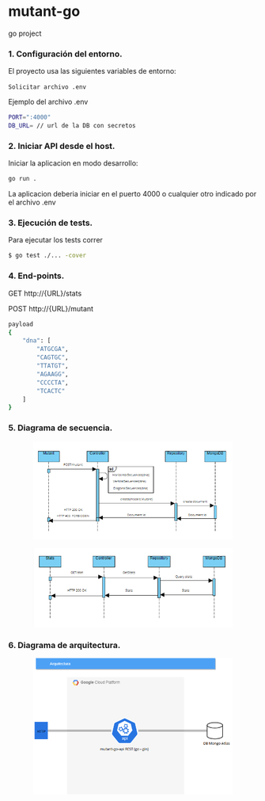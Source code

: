 # mutant-go
go project

### 1. Configuración del entorno.

El proyecto usa las siguientes variables de entorno:

`Solicitar archivo .env`

Ejemplo del archivo .env
```sh
PORT=":4000"
DB_URL= // url de la DB con secretos
```

### 2. Iniciar API desde el host.

Iniciar la aplicacion en modo desarrollo:

```sh
go run .
```

La aplicacion deberia iniciar en el puerto 4000 o cualquier otro indicado por el archivo .env

### 3. Ejecución de tests.

Para ejecutar los tests correr

```sh
$ go test ./... -cover
```

### 4. End-points.
GET http://{URL}/stats


POST http://{URL}/mutant
```sh
payload
{
    "dna": [
        "ATGCGA",
        "CAGTGC",
        "TTATGT",
        "AGAAGG",
        "CCCCTA",
        "TCACTC"
    ]
}
```

### 5. Diagrama de secuencia.
<p align="center"><img src="imgs/mutant.png" width="80%"></p>
<p align="center"><img src="imgs/stats.png" width="80%"></p>

### 6. Diagrama de arquitectura.
<p align="center"><img src="imgs/arquitectura.png" width="80%"></p>